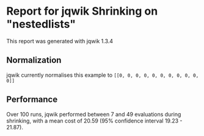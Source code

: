 # Report for jqwik Shrinking on "nestedlists"

This report was generated with jqwik 1.3.4

## Normalization

jqwik currently normalises this example to ``[[0, 0, 0, 0, 0, 0, 0, 0, 0, 0, 0]]``

## Performance

Over 100 runs, jqwik performed between 7 and 49 evaluations during shrinking,
with a mean cost of 20.59 (95% confidence interval 19.23 - 21.87).
